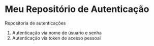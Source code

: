 # Meu Repositório de Autenticação
Repositoria de autenticações
1. Autenticação via nome de úsuario e senha
2. Autenticação via token de acesso pessoal
